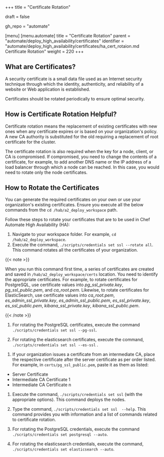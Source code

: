 +++
title = "Certificate Rotation"

draft = false

gh_repo = "automate"

[menu]
  [menu.automate]
    title = "Certificate Rotation"
    parent = "automate/deploy_high_availability/certificates"
    identifier = "automate/deploy_high_availability/certificates/ha_cert_rotaion.md Certificate Rotation"
    weight = 220
+++

## What are Certificates?

A security certificate is a small data file used as an Internet security technique through which the identity, authenticity, and reliability of a website or Web application is established.

Certificates should be rotated periodically to ensure optimal security.

## How is Certificate Rotation Helpful?

Certificate rotation means the replacement of existing certificates with new ones when any certificate expires or is based on your organization's policy. A new CA authority is substituted for the old requiring a replacement of root certificate for the cluster.

The certificate rotation is also required when the key for a node, client, or CA is compromised. If compromised, you need to change the contents of a certificate, for example, to add another DNS name or the IP address of a load balancer through which a node can be reached.  In this case, you would need to rotate only the node certificates.

## How to Rotate the Certificates

You can generate the required certificates on your own or use your organization's existing certificates. Ensure you execute all the below commands from the `cd /hab/a2_deploy_workspace` path.

Follow these steps to rotate your certificates that are to be used in Chef Automate High Availability (HA):

1. Navigate to your workspace folder. For example, `cd /hab/a2_deploy_workspace`.
1. Execute the command, `./scripts/credentials set ssl --rotate all`. This command rotates all the certificates of your organization.

{{< note >}}

When you run this command first time, a series of certificates are created and saved in `/hab/a2_deploy_workspace/certs` location. You need to identify the appropriate certificates. For example, to rotate certificates for PostgreSQL, use certificate values into *pg_ssl_private.key*,  *pg_ssl_public.pem*, and *ca_root.pem*. Likewise, to rotate certificates for ElasticSearch, use certificate values into *ca_root.pem*, *es_admin_ssl_private.key*, *es_admin_ssl_public.pem*, *es_ssl_private.key*, *es_ssl_public.pem*, *kibana_ssl_private.key*, *kibana_ssl_public.pem*.

{{< /note >}}

1. For rotating the PostgreSQL certificates, execute the command `./scripts/credentials set ssl --pg-ssl`.

1. For rotating the elasticsearch certificates, execute the command, `./scripts/credentials set ssl --es-ssl` .

<!-- 4. Copy your *x.509 SSL certs* into the appropriate files in `certs/` folder. -->

<!-- - Place your root certificate into `ca_root.pem file`. -->

<!-- - Place your intermediate CA into the `pem` file. -->

1. If your organization issues a certificate from an intermediate CA, place the respective certificate after the server certificate as per order listed. For example, in `certs/pg_ssl_public.pem`, paste it as them as listed:

- Server Certificate
- Intermediate CA Certificate 1
- Intermediate CA Certificate n

1. Execute the command, `./scripts/credentials set ssl` (with the appropriate options). This command deploys the nodes.

1. Type the command, `./scripts/credentials set ssl  --help`. This command provides you with information and a list of commands related to certificate rotation.

1. For rotating the PostgreSQL credentials, execute the command `./scripts/credentials set postgresql --auto`.

1. For rotating the elasticsearch credentials, execute the command, `./scripts/credentials set elasticsearch --auto`.

